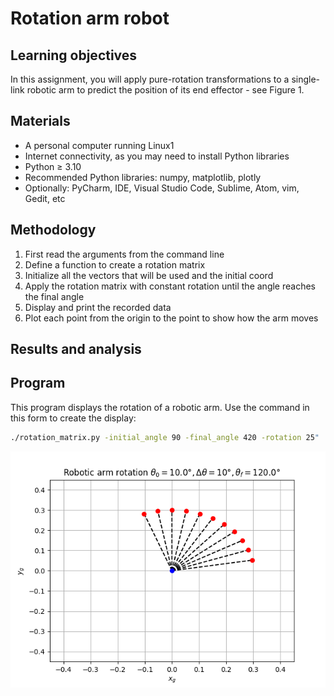 # Rotation arm robot

## Learning objectives
In this assignment, you will apply pure-rotation transformations to a single-link robotic arm to
predict the position of its end effector - see Figure 1.

## Materials

- A personal computer running Linux1 
- Internet connectivity, as you may need to install Python libraries
- Python ≥ 3.10
- Recommended Python libraries: numpy, matplotlib, plotly
- Optionally: PyCharm, IDE, Visual Studio Code, Sublime, Atom, vim, Gedit, etc

## Methodology

1. First read the arguments from the command line
2. Define a function to create a rotation matrix
3. Initialize all the vectors that will be used and the initial coord
4. Apply the rotation matrix with constant rotation until the angle reaches the final angle
5. Display and print the recorded data
6. Plot each point from the origin to the point to show how the arm moves

## Results and analysis



## Program 

This program displays the rotation of a robotic arm. Use the command in this form to create the display:

```bash
./rotation_matrix.py -initial_angle 90 -final_angle 420 -rotation 25"
```

![ Robotic arm ](./img/robotic-arm.png)

